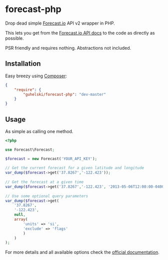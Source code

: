 forecast-php
============

Drop dead simple [Forecast.io](http://forecast.io) API v2 wrapper in PHP.

This lets you get from the [Forecast.io API docs](https://developer.forecast.io/docs/v2) to the code as directly as possible.

PSR friendly and requires nothing. Abstractions not included.

Installation
------------

Easy breezy using [Composer](http://getcomposer.org):
```json
{
    "require": {
        "guhelski/forecast-php": "dev-master"
    }
}
```

Usage
-----

As simple as calling one method.
```php
<?php

use Forecast\Forecast;

$forecast = new Forecast('YOUR_API_KEY');
  
// Get the current forecast for a given latitude and longitude
var_dump($forecast->get('37.8267','-122.423'));
  
// Get the forecast at a given time
var_dump($forecast->get('37.8267','-122.423', '2013-05-06T12:00:00-0400'));
  
// Use some optional query parameters
var_dump($forecast->get(
    '37.8267',
    '-122.423',
    null,
    array(
        'units' => 'si',
        'exclude' => 'flags'
        )
    )
);
 ```
 
 For more details and all available options check the [official documentation](https://developer.forecast.io/docs/v2).
 
